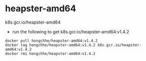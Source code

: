 # heapster-amd64
k8s.gcr.io/heapster-amd64

* run the following to get k8s.gcr.io/heapster-amd64:v1.4.2
```
docker pull hongchhe/heapster-amd64:v1.4.2
docker tag hongchhe/heapster-amd64:v1.4.2 k8s.gcr.io/heapster-amd64:v1.4.2
docker rmi hongchhe/heapster-amd64:v1.4.2
```